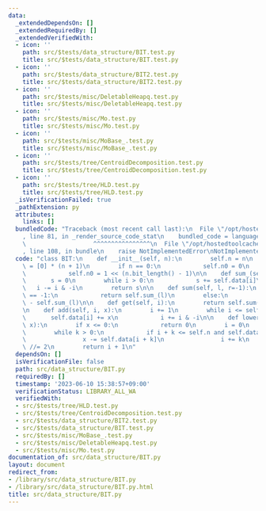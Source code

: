```yaml
---
data:
  _extendedDependsOn: []
  _extendedRequiredBy: []
  _extendedVerifiedWith:
  - icon: ''
    path: src/$tests/data_structure/BIT.test.py
    title: src/$tests/data_structure/BIT.test.py
  - icon: ''
    path: src/$tests/data_structure/BIT2.test.py
    title: src/$tests/data_structure/BIT2.test.py
  - icon: ''
    path: src/$tests/misc/DeletableHeapq.test.py
    title: src/$tests/misc/DeletableHeapq.test.py
  - icon: ''
    path: src/$tests/misc/Mo.test.py
    title: src/$tests/misc/Mo.test.py
  - icon: ''
    path: src/$tests/misc/MoBase_.test.py
    title: src/$tests/misc/MoBase_.test.py
  - icon: ''
    path: src/$tests/tree/CentroidDecomposition.test.py
    title: src/$tests/tree/CentroidDecomposition.test.py
  - icon: ''
    path: src/$tests/tree/HLD.test.py
    title: src/$tests/tree/HLD.test.py
  _isVerificationFailed: true
  _pathExtension: py
  attributes:
    links: []
  bundledCode: "Traceback (most recent call last):\n  File \"/opt/hostedtoolcache/Python/3.11.4/x64/lib/python3.11/site-packages/onlinejudge_verify/documentation/build.py\"\
    , line 81, in _render_source_code_stat\n    bundled_code = language.bundle(\n\
    \                   ^^^^^^^^^^^^^^^^\n  File \"/opt/hostedtoolcache/Python/3.11.4/x64/lib/python3.11/site-packages/onlinejudge_verify/languages/python.py\"\
    , line 108, in bundle\n    raise NotImplementedError\nNotImplementedError\n"
  code: "class BIT:\n    def __init__(self, n):\n        self.n = n\n        self.data\
    \ = [0] * (n + 1)\n        if n == 0:\n            self.n0 = 0\n        else:\n\
    \            self.n0 = 1 << (n.bit_length() - 1)\n\n    def sum_(self, i):\n \
    \       s = 0\n        while i > 0:\n            s += self.data[i]\n         \
    \   i -= i & -i\n        return s\n\n    def sum(self, l, r=-1):\n        if r\
    \ == -1:\n            return self.sum_(l)\n        else:\n            return self.sum_(r)\
    \ - self.sum_(l)\n\n    def get(self, i):\n        return self.sum(i, i + 1)\n\
    \n    def add(self, i, x):\n        i += 1\n        while i <= self.n:\n     \
    \       self.data[i] += x\n            i += i & -i\n\n    def lower_bound(self,\
    \ x):\n        if x <= 0:\n            return 0\n        i = 0\n        k = self.n0\n\
    \        while k > 0:\n            if i + k <= self.n and self.data[i + k] < x:\n\
    \                x -= self.data[i + k]\n                i += k\n            k\
    \ //= 2\n        return i + 1\n"
  dependsOn: []
  isVerificationFile: false
  path: src/data_structure/BIT.py
  requiredBy: []
  timestamp: '2023-06-10 15:38:57+09:00'
  verificationStatus: LIBRARY_ALL_WA
  verifiedWith:
  - src/$tests/tree/HLD.test.py
  - src/$tests/tree/CentroidDecomposition.test.py
  - src/$tests/data_structure/BIT2.test.py
  - src/$tests/data_structure/BIT.test.py
  - src/$tests/misc/MoBase_.test.py
  - src/$tests/misc/DeletableHeapq.test.py
  - src/$tests/misc/Mo.test.py
documentation_of: src/data_structure/BIT.py
layout: document
redirect_from:
- /library/src/data_structure/BIT.py
- /library/src/data_structure/BIT.py.html
title: src/data_structure/BIT.py
---
```

